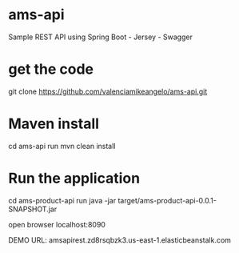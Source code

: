 # ams-api

Sample REST API using Spring Boot - Jersey - Swagger

# get the code
git clone https://github.com/valenciamikeangelo/ams-api.git

# Maven install
cd ams-api
run mvn clean install

# Run the application
cd ams-product-api
run java -jar target/ams-product-api-0.0.1-SNAPSHOT.jar

open browser localhost:8090


DEMO URL: amsapirest.zd8rsqbzk3.us-east-1.elasticbeanstalk.com
